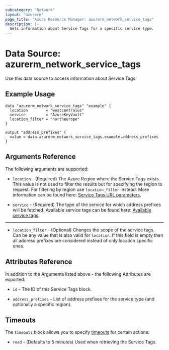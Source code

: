 ```yaml
---
subcategory: "Network"
layout: "azurerm"
page_title: "Azure Resource Manager: azurerm_network_service_tags"
description: |-
  Gets information about Service Tags for a specific service type.
---
```


# Data Source: azurerm_network_service_tags

Use this data source to access information about Service Tags.

## Example Usage

```hcl
data "azurerm_network_service_tags" "example" {
  location        = "westcentralus"
  service         = "AzureKeyVault"
  location_filter = "northeurope"
}

output "address_prefixes" {
  value = data.azurerm_network_service_tags.example.address_prefixes
}
```

## Arguments Reference

The following arguments are supported:

* `location` - (Required) The Azure Region where the Service Tags exists. This value is not used to filter the results but for specifying the region to request. For filtering by region use `location_filter` instead.  More information can be found here: [Service Tags URL parameters](https://docs.microsoft.com/en-us/rest/api/virtualnetwork/servicetags/list#uri-parameters).

* `service` - (Required) The type of the service for which address prefixes will be fetched. Available service tags can be found here: [Available service tags](https://docs.microsoft.com/en-us/azure/virtual-network/service-tags-overview#available-service-tags).

---

* `location_filter` - (Optional) Changes the scope of the service tags. Can be any value that is also valid for `location`. If this field is empty then all address prefixes are considered instead of only location specific ones.

## Attributes Reference

In addition to the Arguments listed above - the following Attributes are exported: 

* `id` - The ID of this Service Tags block.

* `address_prefixes` - List of address prefixes for the service type (and optionally a specific region).

## Timeouts

The `timeouts` block allows you to specify [timeouts](https://www.terraform.io/docs/configuration/resources.html#timeouts) for certain actions:

* `read` - (Defaults to 5 minutes) Used when retrieving the Service Tags.

